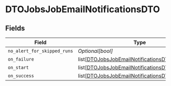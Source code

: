 # DTOJobsJobEmailNotificationsDTO


## Fields

| Field                                                                                                             | Type                                                                                                              | Required                                                                                                          | Description                                                                                                       |
| ----------------------------------------------------------------------------------------------------------------- | ----------------------------------------------------------------------------------------------------------------- | ----------------------------------------------------------------------------------------------------------------- | ----------------------------------------------------------------------------------------------------------------- |
| `no_alert_for_skipped_runs`                                                                                       | *Optional[bool]*                                                                                                  | :heavy_minus_sign:                                                                                                | N/A                                                                                                               |
| `on_failure`                                                                                                      | list[[DTOJobsJobEmailNotificationsDTOOnFailure](../../models/shared/dtojobsjobemailnotificationsdtoonfailure.md)] | :heavy_minus_sign:                                                                                                | N/A                                                                                                               |
| `on_start`                                                                                                        | list[[DTOJobsJobEmailNotificationsDTOOnStart](../../models/shared/dtojobsjobemailnotificationsdtoonstart.md)]     | :heavy_minus_sign:                                                                                                | N/A                                                                                                               |
| `on_success`                                                                                                      | list[[DTOJobsJobEmailNotificationsDTOOnSuccess](../../models/shared/dtojobsjobemailnotificationsdtoonsuccess.md)] | :heavy_minus_sign:                                                                                                | N/A                                                                                                               |
